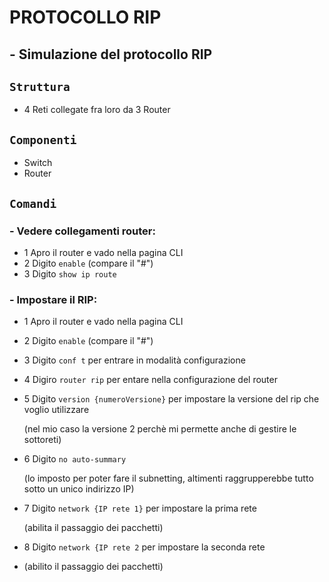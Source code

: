 # PROTOCOLLO RIP
## - Simulazione del protocollo RIP
## `Struttura`
- 4 Reti collegate fra loro da 3 Router
## `Componenti`
- Switch
- Router
## `Comandi`
### - Vedere collegamenti router:
  - 1 Apro il router e vado nella pagina CLI
  - 2 Digito `enable` (compare  il "#")
  - 3 Digito `show ip route`
### - Impostare il RIP:
  - 1 Apro il router e vado nella pagina CLI
  - 2 Digito `enable` (compare  il "#")
  - 3 Digito `conf t` per entrare in modalità configurazione
  - 4 Digiro `router rip` per entare nella configurazione del router
  - 5 Digito `version {numeroVersione}` per impostare la versione del rip che voglio utilizzare
    
    (nel mio caso la versione 2 perchè mi permette anche di gestire le sottoreti)
  - 6 Digito `no auto-summary`
  
    (lo imposto per poter fare il subnetting, altimenti raggrupperebbe tutto sotto un unico indirizzo IP)
  - 7 Digito `network {IP rete 1}` per impostare la prima rete
  
    (abilita il passaggio dei pacchetti)
  - 8 Digito `network {IP rete 2` per impostare la seconda rete
  - (abilito il passaggio dei pacchetti)
